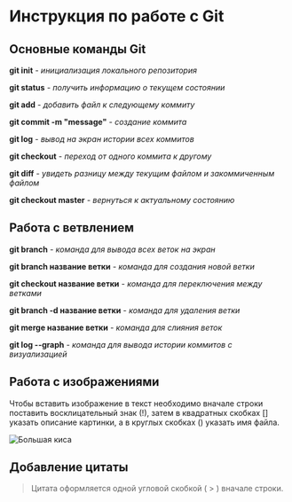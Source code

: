 # Инструкция по работе с Git #

## Основные команды Git ##

**git init** - *инициализация локального репозитория*

**git status** - *получить информацию о текущем состоянии*

**git add** - *добавить файл к следующему коммиту*

**git commit -m "message"** - *создание коммита*

**git log** - *вывод на экран истории всех коммитов*

**git checkout** - *переход от одного коммита к другому*

**git diff** - *увидеть разницу между текущим файлом и закоммиченным файлом*

**git checkout master** - *вернуться к актуальному состоянию*

## Работа с ветвлением ##

**git branch** - *команда для вывода всех веток на экран*

**git branch название ветки** - *команда для создания новой ветки*

**git checkout название ветки** - *команда для переключения между ветками*

**git branch -d название ветки** - *команда для удаления ветки*

**git merge название ветки** - *команда для слияния веток*

**git log --graph** - *команда для вывода истории коммитов с визуализацией*

## Работа с изображениями ##

Чтобы вставить изображение в текст необходимо вначале строки поставить восклицательный знак (!), затем в квадратных скобках [] указать описание картинки, а в круглых скобках () указать имя файла.

![Большая киса](leopard.jpg)

## Добавление цитаты ##

> Цитата оформляется одной угловой скобкой ( > ) вначале строки.